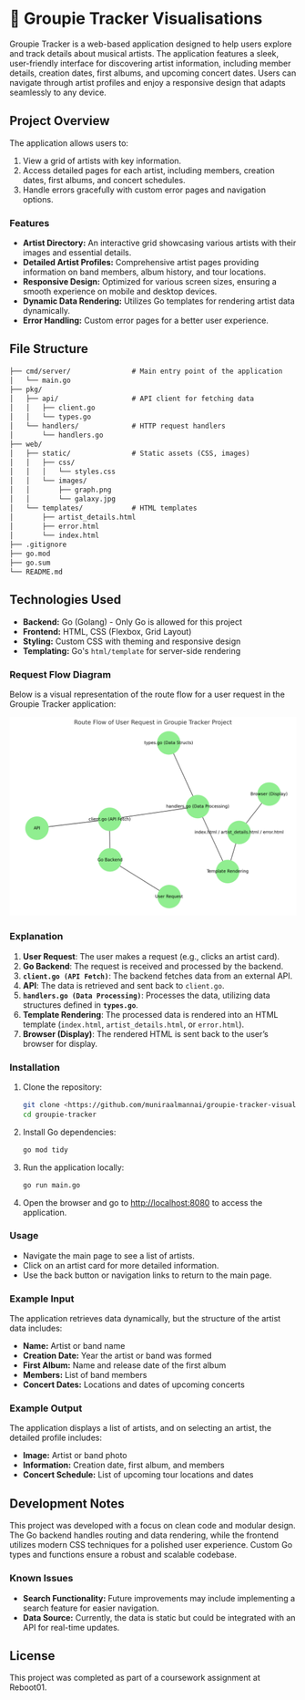 
# 🎵 Groupie Tracker Visualisations

Groupie Tracker is a web-based application designed to help users explore and track details about musical artists. The application features a sleek, user-friendly interface for discovering artist information, including member details, creation dates, first albums, and upcoming concert dates. Users can navigate through artist profiles and enjoy a responsive design that adapts seamlessly to any device.

## Project Overview

The application allows users to:
1. View a grid of artists with key information.
2. Access detailed pages for each artist, including members, creation dates, first albums, and concert schedules.
3. Handle errors gracefully with custom error pages and navigation options.

### Features

- **Artist Directory:** An interactive grid showcasing various artists with their images and essential details.
- **Detailed Artist Profiles:** Comprehensive artist pages providing information on band members, album history, and tour locations.
- **Responsive Design:** Optimized for various screen sizes, ensuring a smooth experience on mobile and desktop devices.
- **Dynamic Data Rendering:** Utilizes Go templates for rendering artist data dynamically.
- **Error Handling:** Custom error pages for a better user experience.

## File Structure

```
├── cmd/server/               # Main entry point of the application
│   └── main.go
├── pkg/
│   ├── api/                  # API client for fetching data
│   │   ├── client.go
│   │   └── types.go
│   └── handlers/             # HTTP request handlers
│       └── handlers.go
├── web/
│   ├── static/               # Static assets (CSS, images)
│   │   ├── css/
│   │   │   └── styles.css
│   │   └── images/
│   │       ├── graph.png
│   │       └── galaxy.jpg
│   └── templates/            # HTML templates
│       ├── artist_details.html
│       ├── error.html
│       └── index.html
├── .gitignore
├── go.mod
├── go.sum
└── README.md
```

## Technologies Used

- **Backend:** Go (Golang) - Only Go is allowed for this project
- **Frontend:** HTML, CSS (Flexbox, Grid Layout)
- **Styling:** Custom CSS with theming and responsive design
- **Templating:** Go's `html/template` for server-side rendering

### Request Flow Diagram

Below is a visual representation of the route flow for a user request in the Groupie Tracker application:

![Request Flow Diagram](web/static/images/graph.png)

### Explanation

1. **User Request**: The user makes a request (e.g., clicks an artist card).
2. **Go Backend**: The request is received and processed by the backend.
3. **`client.go (API Fetch)`**: The backend fetches data from an external API.
4. **API**: The data is retrieved and sent back to `client.go`.
5. **`handlers.go (Data Processing)`**: Processes the data, utilizing data structures defined in **`types.go`**.
6. **Template Rendering**: The processed data is rendered into an HTML template (`index.html`, `artist_details.html`, or `error.html`).
7. **Browser (Display)**: The rendered HTML is sent back to the user’s browser for display.

### Installation

1. Clone the repository:

   ```bash
   git clone <https://github.com/muniraalmannai/groupie-tracker-visualizations/>
   cd groupie-tracker
   ```

2. Install Go dependencies:

   ```bash
   go mod tidy
   ```

3. Run the application locally:

   ```bash
   go run main.go
   ```

4. Open the browser and go to [http://localhost:8080](http://localhost:8080) to access the application.

### Usage

- Navigate the main page to see a list of artists.
- Click on an artist card for more detailed information.
- Use the back button or navigation links to return to the main page.

### Example Input

The application retrieves data dynamically, but the structure of the artist data includes:
- **Name:** Artist or band name
- **Creation Date:** Year the artist or band was formed
- **First Album:** Name and release date of the first album
- **Members:** List of band members
- **Concert Dates:** Locations and dates of upcoming concerts

### Example Output

The application displays a list of artists, and on selecting an artist, the detailed profile includes:
- **Image:** Artist or band photo
- **Information:** Creation date, first album, and members
- **Concert Schedule:** List of upcoming tour locations and dates

## Development Notes

This project was developed with a focus on clean code and modular design. The Go backend handles routing and data rendering, while the frontend utilizes modern CSS techniques for a polished user experience. Custom Go types and functions ensure a robust and scalable codebase.

### Known Issues

- **Search Functionality:** Future improvements may include implementing a search feature for easier navigation.
- **Data Source:** Currently, the data is static but could be integrated with an API for real-time updates.

## License

This project was completed as part of a coursework assignment at Reboot01.
